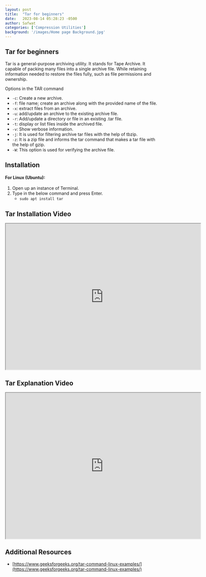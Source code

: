 ```yaml
---
layout: post
title:  "Tar for beginners"
date:   2023-08-14 05:28:23 -0500
author: Safwat
categories: ['Compression Utilities']
background: '/images/Home page Background.jpg'
---
```

## Tar for beginners

Tar is a general-purpose archiving utility. It stands for Tape Archive. It capable of packing many files into a single archive file. While retaining information needed to restore the files fully, such as file permissions and ownership.

Options in the TAR command
- `-c`: Create a new archive.
- `-f`: file name; create an archive along with the provided name of the file.
- `-x`: extract files from an archive.
- `-u`: add/update an archive to the existing archive file.
- `-r`: Add/update a directory or file in an existing .tar file.
- `-t`: display or list files inside the archived file.
- `-v`: Show verbose information.
- `-j`: It is used for filtering archive tar files with the help of tbzip.
- `-z`: It is a zip file and informs the tar command that makes a tar file with the help of gzip.
- `-W`: This option is used for verifying the archive file.

## Installation
#### For Linux (Ubuntu):
1. Open up an instance of Terminal.
2. Type in the below command and press Enter.
    - `sudo apt install tar`

## Tar Installation Video

<iframe src="https://drive.google.com/file/d/1T-Q05P6I0fbKi8TZNWNiUxpooop010bi/preview" width="640" height="480" allow="autoplay"></iframe>

## Tar Explanation Video

<iframe src="https://drive.google.com/file/d/1ZlF2NaID1JzNt-MIEOKSxYJ6xZZPGjHc/preview" width="640" height="480" allow="autoplay"></iframe>

## Additional Resources
- [https://www.geeksforgeeks.org/tar-command-linux-examples/](https://www.geeksforgeeks.org/tar-command-linux-examples/)




	
